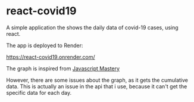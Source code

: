 # react-covid19

 A simple application the shows the daily data of covid-19 cases, using react.
 
The app is deployed to Render:
 
https://react-covid19.onrender.com/
 
The graph is inspired from [Javascript Mastery](https://www.youtube.com/watch?v=khJlrj3Y6Ls)

However, there are some issues about the graph, as it gets the cumulative data. This is actually an issue in the api that i use, because it can't get the specific data for each day.
